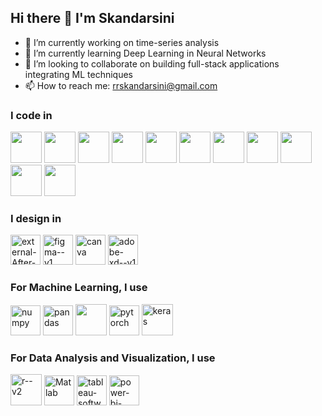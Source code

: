 ## Hi there 👋 I'm Skandarsini

- 🔭 I’m currently working on time-series analysis
- 🌱 I’m currently learning Deep Learning in Neural Networks
- 👯 I’m looking to collaborate on building full-stack applications integrating ML techniques 
- 📫 How to reach me: rrskandarsini@gmail.com

### I code in
<img height="50" width="50" src="https://img.icons8.com/color/48/000000/python.png" /> <img height="50" width="50" src="https://img.icons8.com/color/48/000000/c-programming.png" /> <img height="50" width="50" src="https://img.icons8.com/color/48/000000/c-plus-plus-logo.png" /> <img height="50" width="50" src="https://img.icons8.com/color/48/000000/java-coffee-cup-logo.png" /> <img height="50" width="50" src="https://img.icons8.com/color/48/000000/html-5.png" /> <img height="50" width="50" src="https://img.icons8.com/color/48/000000/css3.png" /> <img height="50" width="50" src="https://img.icons8.com/color/48/000000/javascript.png"/> <img height="50" width="50" src="https://img.icons8.com/color/48/000000/react-native.png"/> <img height="50" width="50" src="https://img.icons8.com/color/48/000000/mysql-logo.png"/> <img height="50" width="50" src="https://img.icons8.com/color/48/000000/mongodb.png"/> <img height="50" width="50" src="https://img.icons8.com/color/48/000000/nodejs.png"/> 

### I design in
<img width="48" height="48" src="https://img.icons8.com/external-others-inmotus-design/67/external-After-Effects-applications-and-programs-others-inmotus-design.png" alt="external-After-Effects-applications-and-programs-others-inmotus-design"/> <img width="48" height="48" src="https://img.icons8.com/color/48/figma--v1.png" alt="figma--v1"/> <img width="48" height="48" src="https://img.icons8.com/fluency/48/canva.png" alt="canva"/> <img width="48" height="48" src="https://img.icons8.com/color/48/adobe-xd--v1.png" alt="adobe-xd--v1"/>

### For Machine Learning, I use
<img width="48" height="48" src="https://img.icons8.com/color/48/numpy.png" alt="numpy"/> <img width="48" height="48" src="https://img.icons8.com/color/48/pandas.png" alt="pandas"/> <img height="50" width="50" src="https://img.icons8.com/color/48/000000/tensorflow.png"/> <img width="48" height="48" src="https://img.icons8.com/fluency/48/pytorch.png" alt="pytorch"/> <img width="50" height="50" src="https://img.icons8.com/material-rounded/24/FA5252/keras.png" alt="keras"/>

### For Data Analysis and Visualization, I use
<img width="50" height="50" src="https://img.icons8.com/bubbles/50/r--v2.png" alt="r--v2"/> <img width="48" height="48" src="https://img.icons8.com/fluency/48/matlab.png" alt="Matlab"/>
<img width="48" height="48" src="https://img.icons8.com/color/48/tableau-software.png" alt="tableau-software"/> <img width="48" height="48" src="https://img.icons8.com/color/48/power-bi-2021.png" alt="power-bi-2021"/>
